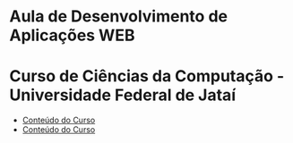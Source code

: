 # Aula de Desenvolvimento de Aplicações WEB 
# Curso de Ciências da Computação - Universidade Federal de Jataí

- [Conteúdo do Curso](https://github.com/marcoswagner-commits/gestao_obras_aula_daw/tree/main/documentos/README.md)
- [Conteúdo do Curso](https://github.com/marcoswagner-commits/gestao_obras_aula_daw/tree/main/Conteúdo_Aula_DSW_Módulo_I.pdf)

